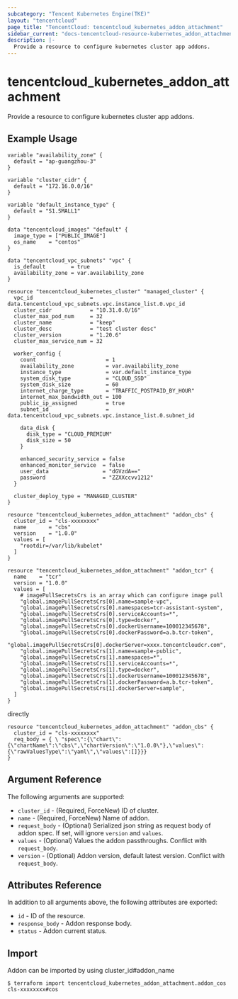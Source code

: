 ```yaml
---
subcategory: "Tencent Kubernetes Engine(TKE)"
layout: "tencentcloud"
page_title: "TencentCloud: tencentcloud_kubernetes_addon_attachment"
sidebar_current: "docs-tencentcloud-resource-kubernetes_addon_attachment"
description: |-
  Provide a resource to configure kubernetes cluster app addons.
---
```


# tencentcloud_kubernetes_addon_attachment

Provide a resource to configure kubernetes cluster app addons.

## Example Usage

```hcl
variable "availability_zone" {
  default = "ap-guangzhou-3"
}

variable "cluster_cidr" {
  default = "172.16.0.0/16"
}

variable "default_instance_type" {
  default = "S1.SMALL1"
}

data "tencentcloud_images" "default" {
  image_type = ["PUBLIC_IMAGE"]
  os_name    = "centos"
}

data "tencentcloud_vpc_subnets" "vpc" {
  is_default        = true
  availability_zone = var.availability_zone
}

resource "tencentcloud_kubernetes_cluster" "managed_cluster" {
  vpc_id                  = data.tencentcloud_vpc_subnets.vpc.instance_list.0.vpc_id
  cluster_cidr            = "10.31.0.0/16"
  cluster_max_pod_num     = 32
  cluster_name            = "keep"
  cluster_desc            = "test cluster desc"
  cluster_version         = "1.20.6"
  cluster_max_service_num = 32

  worker_config {
    count                      = 1
    availability_zone          = var.availability_zone
    instance_type              = var.default_instance_type
    system_disk_type           = "CLOUD_SSD"
    system_disk_size           = 60
    internet_charge_type       = "TRAFFIC_POSTPAID_BY_HOUR"
    internet_max_bandwidth_out = 100
    public_ip_assigned         = true
    subnet_id                  = data.tencentcloud_vpc_subnets.vpc.instance_list.0.subnet_id

    data_disk {
      disk_type = "CLOUD_PREMIUM"
      disk_size = 50
    }

    enhanced_security_service = false
    enhanced_monitor_service  = false
    user_data                 = "dGVzdA=="
    password                  = "ZZXXccvv1212"
  }

  cluster_deploy_type = "MANAGED_CLUSTER"
}

resource "tencentcloud_kubernetes_addon_attachment" "addon_cbs" {
  cluster_id = "cls-xxxxxxxx"
  name       = "cbs"
  version    = "1.0.0"
  values = [
    "rootdir=/var/lib/kubelet"
  ]
}

resource "tencentcloud_kubernetes_addon_attachment" "addon_tcr" {
  name    = "tcr"
  version = "1.0.0"
  values = [
    # imagePullSecretsCrs is an array which can configure image pull
    "global.imagePullSecretsCrs[0].name=sample-vpc",
    "global.imagePullSecretsCrs[0].namespaces=tcr-assistant-system",
    "global.imagePullSecretsCrs[0].serviceAccounts=*",
    "global.imagePullSecretsCrs[0].type=docker",
    "global.imagePullSecretsCrs[0].dockerUsername=100012345678",
    "global.imagePullSecretsCrs[0].dockerPassword=a.b.tcr-token",
    "global.imagePullSecretsCrs[0].dockerServer=xxxx.tencentcloudcr.com",
    "global.imagePullSecretsCrs[1].name=sample-public",
    "global.imagePullSecretsCrs[1].namespaces=*",
    "global.imagePullSecretsCrs[1].serviceAccounts=*",
    "global.imagePullSecretsCrs[1].type=docker",
    "global.imagePullSecretsCrs[1].dockerUsername=100012345678",
    "global.imagePullSecretsCrs[1].dockerPassword=a.b.tcr-token",
    "global.imagePullSecretsCrs[1].dockerServer=sample",
  ]
}
```

directly

```hcl
resource "tencentcloud_kubernetes_addon_attachment" "addon_cbs" {
  cluster_id = "cls-xxxxxxxx"
  req_body = { \ "spec\":{\"chart\":{\"chartName\":\"cbs\",\"chartVersion\":\"1.0.0\"},\"values\":{\"rawValuesType\":\"yaml\",\"values\":[]}}}
}
```

## Argument Reference

The following arguments are supported:

* `cluster_id` - (Required, ForceNew) ID of cluster.
* `name` - (Required, ForceNew) Name of addon.
* `request_body` - (Optional) Serialized json string as request body of addon spec. If set, will ignore `version` and `values`.
* `values` - (Optional) Values the addon passthroughs. Conflict with `request_body`.
* `version` - (Optional) Addon version, default latest version. Conflict with `request_body`.

## Attributes Reference

In addition to all arguments above, the following attributes are exported:

* `id` - ID of the resource.
* `response_body` - Addon response body.
* `status` - Addon current status.


## Import

Addon can be imported by using cluster_id#addon_name
```
$ terraform import tencentcloud_kubernetes_addon_attachment.addon_cos cls-xxxxxxxx#cos
```

